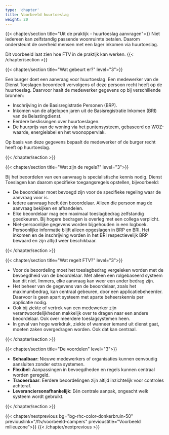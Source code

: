 ```yaml
---
type: 'chapter'
title: Voorbeeld huurtoeslag
weight: 20
---
```


{{< chapter/section title="Uit de praktijk - huurtoeslag aanvragen">}}
Niet iedereen kan zelfstandig passende woonruimte betalen. 
Daarom ondersteunt de overheid mensen met een lager inkomen via huurtoeslag.

Dit voorbeeld laat zien hoe FTV in de praktijk kan werken.
{{< /chapter/section >}}

{{< chapter/section title="Wat gebeurt er?" level="3">}}

Een burger doet een aanvraag voor huurtoeslag. Een medewerker van de Dienst Toeslagen beoordeelt vervolgens of deze persoon recht heeft op de huurtoeslag. Daarvoor haalt de medewerker gegevens op bij verschillende bronnen:

- Inschrijving in de Basisregistratie Personen (BRP).
- Inkomen van de afgelopen jaren uit de Basisregistratie Inkomen (BRI) van de Belastingdienst.
- Eerdere beslissingen over huurtoeslagen.
- De huurprijs van de woning via het puntensysteem, gebaseerd op WOZ-waarde, energielabel en het woonoppervlak.

Op basis van deze gegevens bepaalt de medewerker of de burger recht heeft op huurtoeslag.

{{< /chapter/section >}}

{{< chapter/section title="Wat zijn de regels?" level="3">}}

Bij het beoordelen van een aanvraag is specialistische kennis nodig. Dienst Toeslagen kan daarom specifieke toegangsregels opstellen, bijvoorbeeld:

- De beoordelaar moet bevoegd zijn voor de specifieke regeling waar de aanvraag voor is.
- Iedere aanvraag heeft één beoordelaar. Alleen die persoon mag de aanvraag bekijken en afhandelen.
- Elke beoordelaar mag een maximaal toeslagbedrag zelfstandig goedkeuren. Bij hogere bedragen is overleg met een collega verplicht.
- Niet-persoonlijke gegevens worden bijgehouden in een logboek. Persoonlijke informatie blijft alleen opgeslagen in BRP en BRI.
Het inkomen en de inschrijving worden in het BRI respectievelijk BRP bewaard en zijn altijd weer beschikbaar.

{{< /chapter/section >}}

{{< chapter/section title="Wat regelt FTV?" level="3">}}

- Voor de beoordeling moet het toeslagbedrag vergeleken worden met de bevoegdheid van de beoordelaar. Met alleen een rolgebaseerd 
systeem kan dit niet. Immers, elke aanvraag kan weer een ander bedrag zijn.
- Het beheer van de gegevens van de beoordelaar, zoals het maximumbedrag, kan centraal gebeuren, door een applicatiebeheerder.
Daarvoor is geen apart systeem met aparte beheerskennis per applicatie nodig.
- Ook bij ziekte of vertrek van een medewerker zijn verantwoordelijkheden makkelijk over te dragen naar een andere beoordelaar.
Ook over meerdere toeslagsystemen heen.
- In geval van hoge werkdruk, ziekte of wanneer iemand uit dienst gaat, moeten zaken overgedragen worden. Ook dat kan centraal.

{{< /chapter/section >}}

{{< chapter/section title="De voordelen" level="3">}}

- **Schaalbaar**: Nieuwe medewerkers of organisaties kunnen eenvoudig aansluiten zonder extra systemen.
- **Flexibel**: Aanpassingen in bevoegdheden en regels kunnen centraal worden geregeld.
- **Traceerbaar**: Eerdere beoordelingen zijn altijd inzichtelijk voor controles achteraf.
- **Leveranciersonafhankelijk**: Eén centrale aanpak, ongeacht welk systeem wordt gebruikt.

{{< /chapter/section >}}

{{< chapter/nextprevious  bg="bg-rhc-color-donkerbruin-50" previouslink="/ftv/voorbeeld-campers" previoustitle="Voorbeeld milieuzone">}}
{{< /chapter/nextprevious >}}
